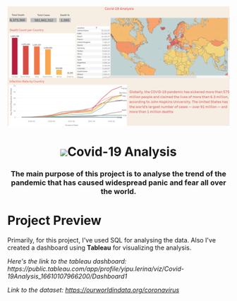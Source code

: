<a href="#"><img width="900" height="auto" src="Readme/covid19.png" height="135px"/></a>

<h1 align="center"> <img src="https://raw.githubusercontent.com/MartinHeinz/MartinHeinz/master/wave.gif" width="30px">Covid-19 Analysis</h1>
<h3 align="center">The main purpose of this project is to analyse the trend of the pandemic that has caused widespread panic and fear all over the world. </h3>


<h1>
Project Preview
</h1>

<p>Primarily, for this project, I've used SQL for analysing the data.
Also I've created a dashboard using <b>Tableau</b> for visualizing the analysis.</p>

<p><i>Here's the link to the tableau dashboard: https://public.tableau.com/app/profile/yipu.lerina/viz/Covid-19Analysis_16610107966200/Dashboard1</i>


<i>Link to the dataset: https://ourworldindata.org/coronavirus</i></p>